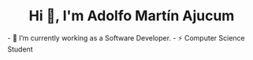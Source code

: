 <h1 align="center">Hi 👋, I'm Adolfo Martín Ajucum</h1>
- 🔭 I’m currently working as a Software Developer.
- ⚡ Computer Science Student
<!--
**martinAjucum/martinAjucum** is a ✨ _special_ ✨ repository because its `README.md` (this file) appears on your GitHub profile.

Here are some ideas to get you started:

- 🔭 I’m currently working on ...
- 🌱 I’m currently learning ...
- 👯 I’m looking to collaborate on ...
- 🤔 I’m looking for help with ...
- 💬 Ask me about ...
- 📫 How to reach me: ...
- 😄 Pronouns: ...
- ⚡ Fun fact: ...
-->
